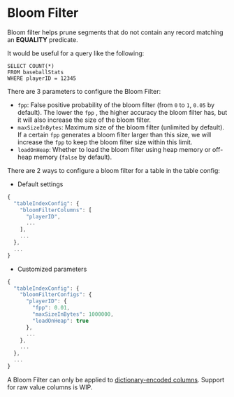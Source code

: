 # Bloom Filter

Bloom filter helps prune segments that do not contain any record matching an **EQUALITY** predicate.&#x20;

It would be useful for a query like the following:

```
SELECT COUNT(*) 
FROM baseballStats 
WHERE playerID = 12345
```

There are 3 parameters to configure the Bloom Filter:

* `fpp`: False positive probability of the bloom filter (from `0` to `1`, `0.05` by default). The lower the `fpp` , the higher accuracy the bloom filter has, but it will also increase the size of the bloom filter.
* `maxSizeInBytes`: Maximum size of the bloom filter (unlimited by default). If a certain `fpp` generates a bloom filter larger than this size, we will increase the `fpp` to keep the bloom filter size within this limit.
* `loadOnHeap`: Whether to load the bloom filter using heap memory or off-heap memory (`false` by default).

There are 2 ways to configure a bloom filter for a table in the table config:

* Default settings

```javascript
{
  "tableIndexConfig": {
    "bloomFilterColumns": [
      "playerID",
      ...
    ],
    ...
  },
  ...
}
```

* Customized parameters

```javascript
{
  "tableIndexConfig": {
    "bloomFilterConfigs": {
      "playerID": {
        "fpp": 0.01,
        "maxSizeInBytes": 1000000,
        "loadOnHeap": true
      },
      ...
    },
    ...
  },
  ...
}
```

A Bloom Filter can only be applied to [dictionary-encoded columns](forward-index.md). Support for raw value columns is WIP.
